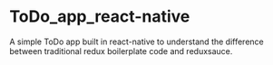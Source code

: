 # ToDo_app_react-native
A simple ToDo app built in react-native to understand the difference between traditional redux boilerplate code and reduxsauce.
